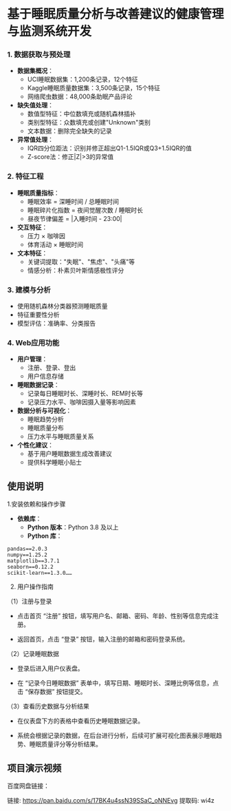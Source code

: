 # 基于睡眠质量分析与改善建议的健康管理与监测系统开发

### 1. 数据获取与预处理

- **数据集概况**：
  - UCI睡眠数据集：1,200条记录，12个特征
  - Kaggle睡眠质量数据集：3,500条记录，15个特征
  - 网络爬虫数据：48,000条助眠产品评论
- **缺失值处理**：
  - 数值型特征：中位数填充或随机森林插补
  - 类别型特征：众数填充或创建"Unknown"类别
  - 文本数据：删除完全缺失的记录
- **异常值处理**：
  - IQR四分位距法：识别并修正超出Q1-1.5IQR或Q3+1.5IQR的值
  - Z-score法：修正|Z|>3的异常值

### 2. 特征工程

- **睡眠质量指标**：
  - 睡眠效率 = 深睡时间 / 总睡眠时间
  - 睡眠碎片化指数 = 夜间觉醒次数 / 睡眠时长
  - 昼夜节律偏差 = |入睡时间 - 23:00|
- **交互特征**：
  - 压力 × 咖啡因
  - 体育活动 × 睡眠时间
- **文本特征**：
  - 关键词提取："失眠"、"焦虑"、"头痛"等
  - 情感分析：朴素贝叶斯情感极性评分

### 3. 建模与分析

- 使用随机森林分类器预测睡眠质量
- 特征重要性分析
- 模型评估：准确率、分类报告

### 4. Web应用功能

- **用户管理**：
  - 注册、登录、登出
  - 用户信息存储
- **睡眠数据记录**：
  - 记录每日睡眠时长、深睡时长、REM时长等
  - 记录压力水平、咖啡因摄入量等影响因素
- **数据分析与可视化**：
  - 睡眠趋势分析
  - 睡眠质量分布
  - 压力水平与睡眠质量关系
- **个性化建议**：
  - 基于用户睡眠数据生成改善建议
  - 提供科学睡眠小贴士

## 使用说明

1.安装依赖和操作步骤

- **依赖库**：
  - **Python 版本**：Python 3.8 及以上
  - **Python 库**：

```
pandas==2.0.3
numpy==1.25.2
matplotlib==3.7.1
seaborn==0.12.2
scikit-learn==1.3.0……
```

2. 用户操作指南

（1）注册与登录

- 点击首页 “注册” 按钮，填写用户名、邮箱、密码、年龄、性别等信息完成注册。

- 返回首页，点击 “登录” 按钮，输入注册的邮箱和密码登录系统。

（2）记录睡眠数据

- 登录后进入用户仪表盘。

- 在 “记录今日睡眠数据” 表单中，填写日期、睡眠时长、深睡比例等信息，点击 “保存数据” 按钮提交。

（3）查看历史数据与分析结果

- 在仪表盘下方的表格中查看历史睡眠数据记录。

- 系统会根据记录的数据，在后台进行分析，后续可扩展可视化图表展示睡眠趋势、睡眠质量评分等分析结果。

## 项目演示视频

百度网盘链接：

链接: https://pan.baidu.com/s/17BK4u4ssN39SSaC_oNNEvg 提取码: wi4z
